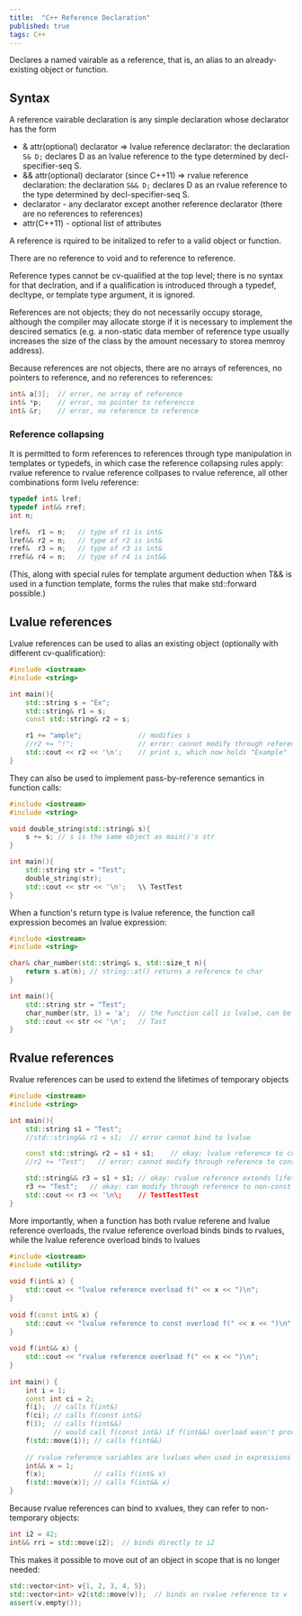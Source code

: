 ```yaml
---
title:  "C++ Reference Declaration"
published: true
tags: C++
---
```


Declares a named vairable as a reference, that is, an alias to an already-existing object or function.

## Syntax

A reference vairable declaration is any simple declaration whose declarator has the form

- & attr(optional) declarator => lvalue reference declarator: the declaration `S& D;` declares D as an lvalue reference to the type determined by decl-specifier-seq S.
- && attr(optional) declarator (since C++11) => rvalue reference declaration: the declaration `S&& D;` declares D as an rvalue reference to the type determined by decl-specifier-seq S.
- declarator - any declarator except another reference declarator (there are no references to references)
- attr(C++11) - optional list of attributes

A reference is rquired to be initalized to refer to a valid object or function.

There are no reference to void and to reference to reference.

Reference types cannot be cv-qualified at the top level; there is no syntax for that declration, and if a qualification is introduced
through a typedef, decltype, or template type argument, it is ignored.

References are not objects; they do not necessarily occupy storage, although the compiler may allocate storge if it is necessary to 
implement the descired sematics (e.g. a non-static data member of reference type usually increases the size of the class by the amount
necessary to storea memroy address).

Because references are not objects, there are no arrays of references, no pointers to reference, and no references to references:

```cpp
int& a[3];  // error, no array of reference
int& *p;    // error, no pointer to referencce
int& &r;    // error, no reference to reference
```

### Reference collapsing

It is permitted to form references to references through type manipulation in templates or typedefs, in which case the reference 
collapsing rules apply: rvalue reference to rvalue reference collpases to rvalue reference, all other combinations form lvelu reference:

```cpp
typedef int& lref;
typedef int&& rref;
int n;

lref&  r1 = n;   // type of r1 is int&
lref&& r2 = n;   // type of r2 is int&
rref&  r3 = n;   // type of r3 is int&
rref&& r4 = n;   // type of r4 is int&&
```

(This, along with special rules for template argument deduction when T&& is used in a function template, forms the rules that make
std::forward possible.)

## Lvalue references

Lvalue references can be used to alias an existing object (optionally with different cv-qualification):

```cpp
#include <iostream>
#include <string>

int main(){
    std::string s = "Ex";
    std::string& r1 = s;
    const std::string& r2 = s;

    r1 += "ample";              // modifies s
    //r2 += "!";                // error: cannot modify through reference to const
    std::cout << r2 << '\n';    // print s, which now holds "Example"
}
```

They can also be used to implement pass-by-reference semantics in function calls:

```cpp
#include <iostream>
#include <string>

void double_string(std::string& s){
    s += s; // s is the same object as main()'s str
}

int main(){
    std::string str = "Test";
    double_string(str);
    std::cout << str << '\n';   \\ TestTest
}
```

When a function's return type is lvalue reference, the function call expression becomes an lvalue expression:

```cpp
#include <iostream>
#include <string>

char& char_number(std::string& s, std::size_t n){
    return s.at(n); // string::at() returns a reference to char
}

int main(){
    std::string str = "Test";
    char_number(str, 1) = 'a';  // the function call is lvalue, can be assigned to
    std::cout << str << '\n';   // Tast
}
```

## Rvalue references

Rvalue references can be used to extend the lifetimes of temporary objects

```cpp
#include <iostream>
#include <string>

int main(){
    std::string s1 = "Test";
    //std::string&& r1 = s1;  // error cannot bind to lvalue

    const std::string& r2 = s1 + s1;    // okay: lvalue reference to const extends lifetime
    //r2 += "Test";   // error: cannot modify through reference to const

    std::string&& r3 = s1 + s1; // okay: rvalue reference extends lifetime
    r3 += "Test";   // okay: can modify through reference to non-const
    std::cout << r3 << '\n\;    // TestTestTest
}
```

More importantly, when a function has both rvalue referene and lvalue reference overloads, the rvalue reference overload binds
binds to rvalues, while the lvalue reference overload binds to lvalues

```cpp
#include <iostream>
#include <utility>
 
void f(int& x) {
    std::cout << "lvalue reference overload f(" << x << ")\n";
}
 
void f(const int& x) {
    std::cout << "lvalue reference to const overload f(" << x << ")\n";
}
 
void f(int&& x) {
    std::cout << "rvalue reference overload f(" << x << ")\n";
}
 
int main() {
    int i = 1;
    const int ci = 2;
    f(i);  // calls f(int&)
    f(ci); // calls f(const int&)
    f(3);  // calls f(int&&)
           // would call f(const int&) if f(int&&) overload wasn't provided
    f(std::move(i)); // calls f(int&&)
 
    // rvalue reference variables are lvalues when used in expressions
    int&& x = 1;
    f(x);            // calls f(int& x)
    f(std::move(x)); // calls f(int&& x)
}
```

Because rvalue references can bind to xvalues, they can refer to non-temporary objects:

```cpp
int i2 = 42;
int&& rri = std::move(i2);  // binds directly to i2
```

This makes it possible to move out of an object in scope that is no longer needed:

```cpp
std::vector<int> v{1, 2, 3, 4, 5};
std::vector<int> v2(std::move(v));  // binds an rvalue reference to v
assert(v.empty());
```
